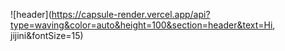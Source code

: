![header](https://capsule-render.vercel.app/api?type=waving&color=auto&height=100&section=header&text=Hi, jijini&fontSize=15)
